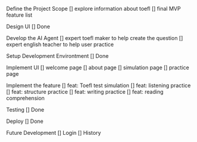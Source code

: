Define the Project Scope
[] explore information about toefl
[] final MVP feature list

Design UI
[] Done

Develop the AI Agent
[] expert toefl maker to help create the question
[] expert english teacher to help user practice

Setup Development Environtment
[] Done

Implement UI
[] welcome page
[] about page
[] simulation page
[] practice page

Implement the feature
[] feat: Toefl test simulation
[] feat: listening practice
[] feat: structure practice
[] feat: writing practice
[] feat: reading comprehension

Testing
[] Done

Deploy
[] Done

Future Development
[] Login
[] History